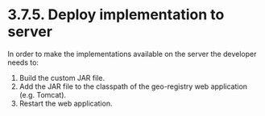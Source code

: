 # 3.7.5. Deploy implementation to server

In order to make the implementations available on the server the developer needs to:

1. Build the custom JAR file.
2. Add the JAR file to the classpath of the geo-registry web application (e.g. Tomcat).
3. Restart the web application.
